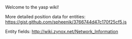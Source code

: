 Welcome to the yasp wiki!

More detailed position data for entities:
https://gist.github.com/spheenik/3766744d47c170f25cf5.js

Entity fields:
http://wiki.zynox.net/Network_Information